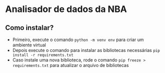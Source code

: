 # Analisador de dados da NBA

## Como instalar?

- Primeiro, execute o comando `python -m venv env` para criar um ambiente virtual
- Depois execute o comando para instalar as  bibliotecas necessárias `pip install -r requirements.txt`
- Caso instale uma nova biblioteca, rode o comando `pip freeze > requirements.txt` para atualizar o arquivo de bibliotecas